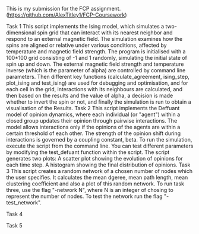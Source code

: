 This is my submission for the FCP assignment.
(https://github.com/AlexTitley1/FCP-Coursework)

Task 1
This script implements the Ising model, which simulates a two-dimensional spin grid that can interact with its nearest neighbor and respond to an external magnetic field. The simulation examines how the spins are aligned or relative under various conditions, affected by temperature and magnetic field strength. The program is initialised with a 100*100 grid consisting of -1 and 1 randomly, simulating the initial state of spin up and down. The external magnetic field strength and temperature inverse (which is the parameter of alpha) are controlled by command line parameters. Then different key functions (calculate_agreement, ising_step, plot_ising and test_ising) are used for debugging and optimisation, and for each cell in the grid, interactions with its neighbours are calculated, and then based on the results and the value of alpha, a decision is made whether to invert the spin or not, and finally the simulation is run to obtain a visualisation of the Results.
Task 2
This script implements the Deffuant model of opinion dynamics, where each individual (or "agent") within a closed group updates their opinion through pairwise interactions. The model allows interactions only if the opinions of the agents are within a certain threshold of each other. The strength of the opinion shift during interactions is governed by a coupling constant, beta. To run the simulation, execute the script from the command line. You can test different parameters by modifying the test_defuant function within the script.
The script generates two plots:
A scatter plot showing the evolution of opinions for each time step.
A histogram showing the final distribution of opinions.
Task 3
This script creates a random network of a chosen number of nodes which the user specifies. It calculates the mean dgeree, mean path length, mean clustering coefficient and also a plot of this random network. To run task three, use the flag "-network N", where N is an integer of chosing to represent the number of nodes. To test the network run the flag "-test_network".

Task 4

Task 5
